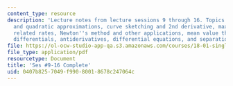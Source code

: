 ```yaml
---
content_type: resource
description: 'Lecture notes from lecture sessions 9 through 16. Topics include: linear
  and quadratic approximations, curve sketching and 2nd derivative, max-min problems,
  related rates, Newton''s method and other applications, mean value theorem, inequalities,
  differentials, antiderivatives, differential equations, and separation of variables.'
file: https://ol-ocw-studio-app-qa.s3.amazonaws.com/courses/18-01-single-variable-calculus-fall-2006/0407b8257049f99080018678c247064c_lec9_16.pdf
file_type: application/pdf
resourcetype: Document
title: 'Ses #9-16 Complete'
uid: 0407b825-7049-f990-8001-8678c247064c
---
```

